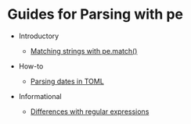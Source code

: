 
# Guides for Parsing with pe

* Introductory

  - [Matching strings with pe.match()](basic-matching.md)

* How-to

  - [Parsing dates in TOML](toml-dates.md)

* Informational

  - [Differences with regular expressions](regex-diffs.md)
